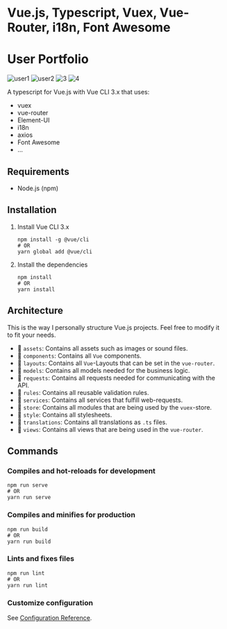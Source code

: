 # Vue.js, Typescript, Vuex, Vue-Router, i18n, Font Awesome
# User Portfolio 
![user1](https://user-images.githubusercontent.com/66742166/84377889-f8a8a200-ac00-11ea-9faa-6ba3724326c2.png)
![user2](https://user-images.githubusercontent.com/66742166/84378029-21c93280-ac01-11ea-8fb5-e56a6513c5e3.png)
![3](https://user-images.githubusercontent.com/66742166/84378096-3c9ba700-ac01-11ea-8758-531c812ef0a3.png)
![4](https://user-images.githubusercontent.com/66742166/84378127-491fff80-ac01-11ea-8230-03ae53f3452a.png)

A typescript for Vue.js with Vue CLI 3.x that uses:
- vuex
- vue-router
- Element-UI
- i18n
- axios
- Font Awesome
- ...

## Requirements
- Node.js (npm)


## Installation
1. Install Vue CLI 3.x
    ```
    npm install -g @vue/cli
    # OR
    yarn global add @vue/cli
    ```
    
2. Install the dependencies
    ```
    npm install
    # OR
    yarn install
    ```
    
## Architecture
This is the way I personally structure Vue.js projects. Feel free to modify it to fit your needs.
- :file_folder: `assets`: Contains all assets such as images or sound files.
- :file_folder: `components`: Contains all `Vue` components.
- :file_folder: `layouts`: Contains all `Vue`-Layouts that can be set in the `vue-router`.
- :file_folder: `models`: Contains all models needed for the business logic.
- :file_folder: `requests`: Contains all requests needed for communicating with the API.
- :file_folder: `rules`: Contains all reusable validation rules.
- :file_folder: `services`: Contains all services that fulfill web-requests.
- :file_folder: `store`: Contains all modules that are being used by the `vuex`-store.
- :file_folder: `style`: Contains all stylesheets.
- :file_folder: `translations`: Contains all translations as `.ts` files.
- :file_folder: `views`: Contains all views that are being used in the `vue-router`.


## Commands
### Compiles and hot-reloads for development
```
npm run serve
# OR
yarn run serve
```

### Compiles and minifies for production
```
npm run build
# OR
yarn run build
```

### Lints and fixes files
```
npm run lint
# OR
yarn run lint
```

### Customize configuration
See [Configuration Reference](https://cli.vuejs.org/config/).
